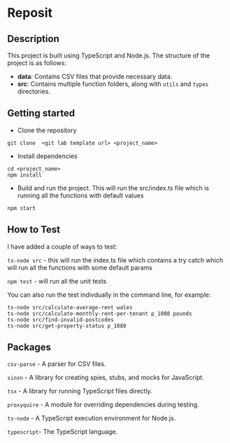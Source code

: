# Reposit

## Description

This project is built using TypeScript and Node.js. The structure of the project is as follows:

- **data**: Contains CSV files that provide necessary data.
- **src**: Contains multiple function folders, along with `utils` and `types` directories.

## Getting started

- Clone the repository

```
git clone  <git lab template url> <project_name>
```

- Install dependencies

```
cd <project_name>
npm install
```

- Build and run the project. This will run the src/index.ts file which is running all the functions with default values

```
npm start
```

## How to Test

I have added a couple of ways to test:

`ts-node src` - this will run the index.ts file which contains a try catch which will run all the functions with some default params

`npm test` - will run all the unit tests

You can also run the test indivdually in the command line, for example:

```
ts-node src/calculate-average-rent wales
ts-node src/calculate-monthly-rent-per-tenant p_1008 pounds
ts-node src/find-invalid-postcodes
ts-node src/get-property-status p_1080
```

## Packages

`csv-parse` - A parser for CSV files.

`sinon` - A library for creating spies, stubs, and mocks for JavaScript.

`tsx` - A library for running TypeScript files directly.

`proxyquire` - A module for overriding dependencies during testing.

`ts-node` - A TypeScript execution environment for Node.js.

`typescript`- The TypeScript language.
